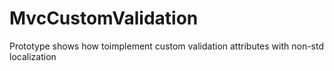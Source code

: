 MvcCustomValidation
===================

Prototype shows how toimplement custom validation attributes with non-std localization